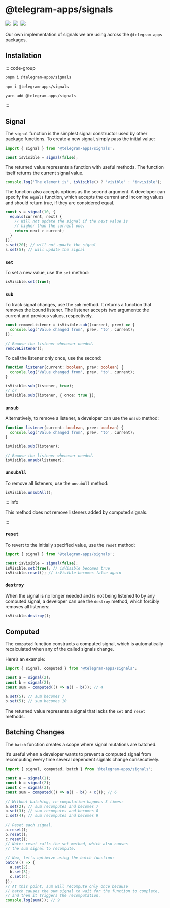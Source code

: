 # @telegram-apps/signals

<p style="display: flex; gap: 8px; min-height: 20px">
  <a href="https://npmjs.com/package/@telegram-apps/signals">
    <img src="https://img.shields.io/npm/v/@telegram-apps/signals?logo=npm"/>
  </a>
  <img src="https://img.shields.io/bundlephobia/minzip/@telegram-apps/signals"/>
  <a href="https://github.com/Telegram-Mini-Apps/telegram-apps/tree/master/packages/signals">
    <img src="https://img.shields.io/badge/source-black?logo=github"/>
  </a>
</p>

Our own implementation of signals we are using across the `@telegram-apps` packages.

## Installation

::: code-group

```bash [pnpm]
pnpm i @telegram-apps/signals
```

```bash [npm]
npm i @telegram-apps/signals
```

```bash [yarn]
yarn add @telegram-apps/signals
```

:::

## Signal

The `signal` function is the simplest signal constructor used by other package functions. To
create a new signal, simply pass the initial value:

```ts
import { signal } from '@telegram-apps/signals';

const isVisible = signal(false);
```

The returned value represents a function with useful methods. The function itself returns the
current signal value.

```ts
console.log('The element is', isVisible() ? 'visible' : 'invisible');
```

The function also accepts options as the second argument. A developer can specify the
`equals` function, which accepts the current and incoming values and should return true,
if they are considered equal.

```ts
const s = signal(10, {
  equals(current, next) {
    // Will not update the signal if the next value is
    // higher than the current one.
    return next > current;
  }
});
s.set(20); // will not update the signal
s.set(5); // will update the signal
```

### `set`

To set a new value, use the `set` method:

```ts
isVisible.set(true);
```

### `sub`

To track signal changes, use the `sub` method. It returns a function that removes the bound
listener. The listener accepts two arguments: the current and previous values, respectively.

```ts
const removeListener = isVisible.sub((current, prev) => {
  console.log('Value changed from', prev, 'to', current);
});

// Remove the listener whenever needed.
removeListener();
```

To call the listener only once, use the second:

```ts
function listener(current: boolean, prev: boolean) {
  console.log('Value changed from', prev, 'to', current);
}

isVisible.sub(listener, true);
// or
isVisible.sub(listener, { once: true });
```

### `unsub`

Alternatively, to remove a listener, a developer can use the `unsub` method:

```ts
function listener(current: boolean, prev: boolean) {
  console.log('Value changed from', prev, 'to', current);
}

isVisible.sub(listener);

// Remove the listener whenever needed.
isVisible.unsub(listener);
```

### `unsubAll`

To remove all listeners, use the `unsubAll` method:

```ts
isVisible.unsubAll();
```

::: info

This method does not remove listeners added by computed signals.

:::

### `reset`

To revert to the initially specified value, use the `reset` method:

```ts
import { signal } from '@telegram-apps/signals';

const isVisible = signal(false);
isVisible.set(true); // isVisible becomes true
isVisible.reset(); // isVisible becomes false again
```

### `destroy`

When the signal is no longer needed and is not being listened to by any computed signal, a developer
can use the `destroy` method, which forcibly removes all listeners:

```ts
isVisible.destroy();
```

## Computed

The `computed` function constructs a computed signal, which is automatically recalculated when any
of the called signals change.

Here’s an example:

```ts
import { signal, computed } from '@telegram-apps/signals';

const a = signal(2);
const b = signal(2);
const sum = computed(() => a() + b()); // 4

a.set(5); // sum becomes 7
b.set(5); // sum becomes 10
```

The returned value represents a signal that lacks the `set` and `reset` methods.

## Batching Changes

The `batch` function creates a scope where signal mutations are batched.

It’s useful when a developer wants to prevent a computed signal from recomputing every time several
dependent signals change consecutively.

```ts
import { signal, computed, batch } from '@telegram-apps/signals';

const a = signal(1);
const b = signal(2);
const c = signal(3);
const sum = computed(() => a() + b() + c()); // 6

// Without batching, re-computation happens 3 times:
a.set(2); // sum recomputes and becomes 7
b.set(3); // sum recomputes and becomes 8
c.set(4); // sum recomputes and becomes 9

// Reset each signal.
a.reset();
b.reset();
c.reset();
// Note: reset calls the set method, which also causes
// the sum signal to recompute.

// Now, let's optimize using the batch function:
batch(() => {
  a.set(2);
  b.set(3);
  c.set(4);
});
// At this point, sum will recompute only once because
// batch causes the sum signal to wait for the function to complete,
// and then it triggers the recomputation.
console.log(sum()); // 9
```
